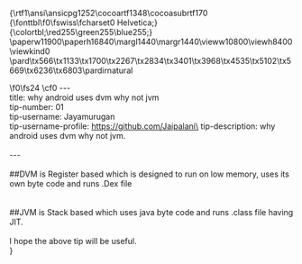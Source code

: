{\rtf1\ansi\ansicpg1252\cocoartf1348\cocoasubrtf170
{\fonttbl\f0\fswiss\fcharset0 Helvetica;}
{\colortbl;\red255\green255\blue255;}
\paperw11900\paperh16840\margl1440\margr1440\vieww10800\viewh8400\viewkind0
\pard\tx566\tx1133\tx1700\tx2267\tx2834\tx3401\tx3968\tx4535\tx5102\tx5669\tx6236\tx6803\pardirnatural

\f0\fs24 \cf0 ---\
title: why android uses dvm why not jvm \
tip-number: 01\
tip-username: Jayamurugan\
tip-username-profile: https://github.com/Jaipalani\
tip-description: why android uses dvm why not jvm.\
\
---\
\
##DVM is Register based which is designed to run on low memory, uses its own byte code and runs .Dex file \
\
\
##JVM is Stack based which uses java byte code and runs .class file having JIT.\
\
I hope the above tip will be useful.\
}